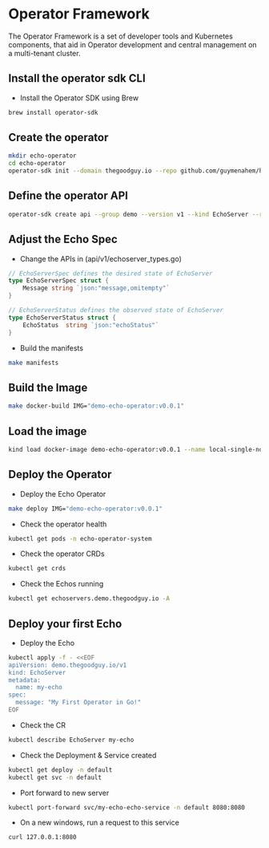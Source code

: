 # Operator Framework

The Operator Framework is a set of developer tools and Kubernetes components, that aid in Operator development and central management on a multi-tenant cluster.

## Install the operator sdk CLI

- Install the Operator SDK using Brew

```bash
brew install operator-sdk
```

## Create the operator

```bash
mkdir echo-operator
cd echo-operator
operator-sdk init --domain thegoodguy.io --repo github.com/guymenahem/how-to-devops-tools --plugins=go/v4
```

## Define the operator API

```bash
operator-sdk create api --group demo --version v1 --kind EchoServer --resource --controller
```

## Adjust the Echo Spec

- Change the APIs in (api/v1/echoserver_types.go)

``` Go
// EchoServerSpec defines the desired state of EchoServer
type EchoServerSpec struct {
	Message string `json:"message,omitempty"`
}

// EchoServerStatus defines the observed state of EchoServer
type EchoServerStatus struct {
    EchoStatus  string `json:"echoStatus"`
}
```

- Build the manifests

```bash
make manifests
```

## Build the Image

```bash
make docker-build IMG="demo-echo-operator:v0.0.1"
```

## Load the image

```bash
kind load docker-image demo-echo-operator:v0.0.1 --name local-single-node
```

## Deploy the Operator

- Deploy the Echo Operator

```bash
make deploy IMG="demo-echo-operator:v0.0.1"
```

- Check the operator health

```bash
kubectl get pods -n echo-operator-system
```

- Check the operator CRDs

```bash
kubectl get crds
```

- Check the Echos running

```bash
kubectl get echoservers.demo.thegoodguy.io -A
```

## Deploy your first Echo

- Deploy the Echo

```bash
kubectl apply -f - <<EOF
apiVersion: demo.thegoodguy.io/v1
kind: EchoServer
metadata:
  name: my-echo
spec:
  message: "My First Operator in Go!"
EOF
```

- Check the CR

```bash
kubectl describe EchoServer my-echo
```

- Check the Deployment & Service created

```bash
kubectl get deploy -n default
kubectl get svc -n default
```

- Port forward to new server

```bash
kubectl port-forward svc/my-echo-echo-service -n default 8080:8080
```

- On a new windows, run a request to this service

```bash
curl 127.0.0.1:8080
```
